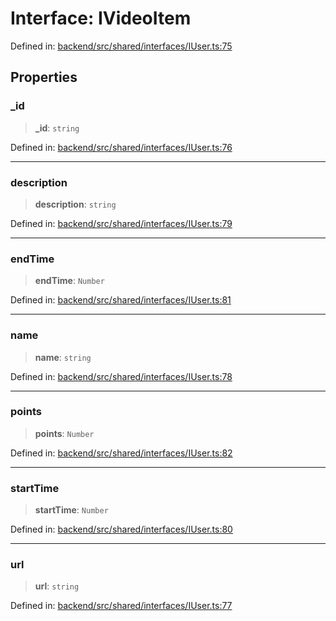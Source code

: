 # Interface: IVideoItem

Defined in: [backend/src/shared/interfaces/IUser.ts:75](https://github.com/continuousactivelearning/cal/blob/5ae0447098795fdcf3a415f0360ebe51565b6949/backend/src/shared/interfaces/IUser.ts#L75)

## Properties

### \_id

> **\_id**: `string`

Defined in: [backend/src/shared/interfaces/IUser.ts:76](https://github.com/continuousactivelearning/cal/blob/5ae0447098795fdcf3a415f0360ebe51565b6949/backend/src/shared/interfaces/IUser.ts#L76)

***

### description

> **description**: `string`

Defined in: [backend/src/shared/interfaces/IUser.ts:79](https://github.com/continuousactivelearning/cal/blob/5ae0447098795fdcf3a415f0360ebe51565b6949/backend/src/shared/interfaces/IUser.ts#L79)

***

### endTime

> **endTime**: `Number`

Defined in: [backend/src/shared/interfaces/IUser.ts:81](https://github.com/continuousactivelearning/cal/blob/5ae0447098795fdcf3a415f0360ebe51565b6949/backend/src/shared/interfaces/IUser.ts#L81)

***

### name

> **name**: `string`

Defined in: [backend/src/shared/interfaces/IUser.ts:78](https://github.com/continuousactivelearning/cal/blob/5ae0447098795fdcf3a415f0360ebe51565b6949/backend/src/shared/interfaces/IUser.ts#L78)

***

### points

> **points**: `Number`

Defined in: [backend/src/shared/interfaces/IUser.ts:82](https://github.com/continuousactivelearning/cal/blob/5ae0447098795fdcf3a415f0360ebe51565b6949/backend/src/shared/interfaces/IUser.ts#L82)

***

### startTime

> **startTime**: `Number`

Defined in: [backend/src/shared/interfaces/IUser.ts:80](https://github.com/continuousactivelearning/cal/blob/5ae0447098795fdcf3a415f0360ebe51565b6949/backend/src/shared/interfaces/IUser.ts#L80)

***

### url

> **url**: `string`

Defined in: [backend/src/shared/interfaces/IUser.ts:77](https://github.com/continuousactivelearning/cal/blob/5ae0447098795fdcf3a415f0360ebe51565b6949/backend/src/shared/interfaces/IUser.ts#L77)
